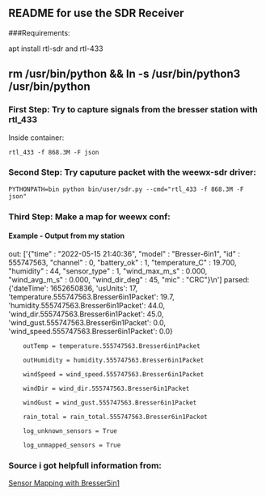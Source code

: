 ## README for use the SDR Receiver 

###Requirements:

apt install rtl-sdr and rtl-433

rm /usr/bin/python && ln -s /usr/bin/python3 /usr/bin/python
--------------------------

### First Step: Try to capture signals from the bresser station with rtl_433

Inside container:

    rtl_433 -f 868.3M -F json

### Second Step: Try caputure packet with the weewx-sdr driver:

    PYTHONPATH=bin python bin/user/sdr.py --cmd="rtl_433 -f 868.3M -F json"

### Third Step: Make a map for weewx conf:

#### Example - Output from my station

out: ['{"time" : "2022-05-15 21:40:36", "model" : "Bresser-6in1", "id" : 555747563, "channel" : 0, "battery_ok" : 1, "temperature_C" : 19.700, "humidity" : 44, "sensor_type" : 1, "wind_max_m_s" : 0.000, "wind_avg_m_s" : 0.000, "wind_dir_deg" : 45, "mic" : "CRC"}\n']
parsed: {'dateTime': 1652650836, 'usUnits': 17, 'temperature.555747563.Bresser6in1Packet': 19.7, 'humidity.555747563.Bresser6in1Packet': 44.0, 'wind_dir.555747563.Bresser6in1Packet': 45.0, 'wind_gust.555747563.Bresser6in1Packet': 0.0, 'wind_speed.555747563.Bresser6in1Packet': 0.0}



        outTemp = temperature.555747563.Bresser6in1Packet

        outHumidity = humidity.555747563.Bresser6in1Packet

        windSpeed = wind_speed.555747563.Bresser6in1Packet

        windDir = wind_dir.555747563.Bresser6in1Packet

        windGust = wind_gust.555747563.Bresser6in1Packet

        rain_total = rain_total.555747563.Bresser6in1Packet

        log_unknown_sensors = True

        log_unmapped_sensors = True

### Source i got helpfull information from:

[Sensor Mapping with Bresser5in1](https://groups.google.com/g/weewx-user/c/llhPMEcf7iY)


